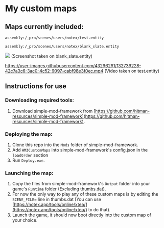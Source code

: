 # My custom maps
## Maps currently included:
`assembly:/_pro/scenes/users/notex/test.entity`

`assembly:/_pro/scenes/users/notex/blank_slate.entity`

![](https://i.notex.app/Hakuj)
(Screenshot taken on blank_slate.entity)

https://user-images.githubusercontent.com/43296291/132739228-42c7a3c6-3ac0-4c52-9097-cabf98e3f0ec.mp4
(Video taken on test.entity)


## Instructions for use
### Downloading required tools:
1. Download simple-mod-framework from [https://github.com/hitman-resources/simple-mod-framework](https://github.com/hitman-resources/simple-mod-framework).

### Deploying the map:
1. Clone this repo into the `Mods` folder of simple-mod-framework.
2. Add `HM3CustomMaps` into simple-mod-framework's config.json in the `loadOrder` section 
2. Run `Deploy.exe`.

### Launching the map:
1. Copy the files from simple-mod-framework's `Output` folder into your game's `Runtime` folder (Excluding thumbs.dat).
2. For now the only way to play any of these custom maps is by editing the `SCENE_FILE=` line in thumbs.dat (You can use [https://notex.app/tools/online/xtea/](https://notex.app/tools/online/xtea/) to do that).
3. Launch the game, it should now boot directly into the custom map of your choice.
